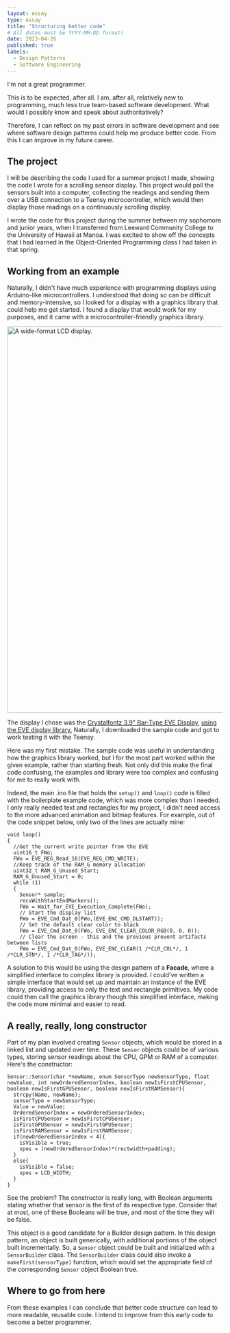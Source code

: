```yaml
---
layout: essay
type: essay
title: "Structuring better code"
# All dates must be YYYY-MM-DD format!
date: 2023-04-26
published: true
labels:
  - Design Patterns
  - Software Engineering
---
```


I'm not a great programmer.

This is to be expected, after all. I am, after all, relatively new to programming, much less true team-based software development. What would I possibly know and speak about authoritatively?

Therefore, I can reflect on my past errors in software development and see where software design patterns could help me produce better code. From this I can improve in my future career.

## The project

I will be describing the code I used for a summer project I made, showing the code I wrote for a scrolling sensor display. This project would poll the sensors built into a computer, collecting the readings and sending them over a USB connection to a Teensy microcontroller, which would then display those readings on a continuously scrolling display.

I wrote the code for this project during the summer between my sophomore and junior years, when I transferred from Leeward Community College to the University of Hawaii at Manoa. I was excited to show off the concepts that I had learned in the Object-Oriented Programming class I had taken in that spring.

## Working from an example
Naturally, I didn't have much experience with programming displays using Arduino-like microcontrollers. I understood that doing so can be difficult and memory-intensive, so I looked for a display with a graphics library that could help me get started. I found a display that would work for my purposes, and it came with a microcontroller-friendly graphics library.

<img alt="A wide-format LCD display." width="900" src="https://www.crystalfontz.com/images/products/CFAF480128A0039TNA11/CFAF480128A0-039TN-A1-1_Front_On.jpg">

The display I chose was the [Crystalfontz 3.9\" Bar-Type EVE Display](https://www.crystalfontz.com/product/cfaf480128a0039tna11-480x128-eve-1u-display), [using the EVE display library.](https://github.com/crystalfontz/CFAF480128A0-039Tx-A1) Naturally, I downloaded the sample code and got to work testing it with the Teensy.

Here was my first mistake. The sample code was useful in understanding how the graphics library worked, but I for the most part worked within the given example, rather than starting fresh. Not only did this make the final code confusing, the examples and library were too complex and confusing for me to really work with.

Indeed, the main .ino file that holds the `setup()` and `loop()` code is filled with the boilerplate example code, which was more complex than I needed. I only really needed text and rectangles for my project, I didn't need access to the more advanced animation and bitmap features. For example, out of the code snippet below, only two of the lines are actually mine:

```
void loop()
{
  //Get the current write pointer from the EVE
  uint16_t FWo;
  FWo = EVE_REG_Read_16(EVE_REG_CMD_WRITE);
  //Keep track of the RAM_G memory allocation
  uint32_t RAM_G_Unused_Start;
  RAM_G_Unused_Start = 0;
  while (1)
  {
    Sensor* sample;
    recvWithStartEndMarkers();
    FWo = Wait_for_EVE_Execution_Complete(FWo);
    // Start the display list
    FWo = EVE_Cmd_Dat_0(FWo,(EVE_ENC_CMD_DLSTART));
    // Set the default clear color to black
    FWo = EVE_Cmd_Dat_0(FWo, EVE_ENC_CLEAR_COLOR_RGB(0, 0, 0));
    // Clear the screen - this and the previous prevent artifacts between lists
    FWo = EVE_Cmd_Dat_0(FWo, EVE_ENC_CLEAR(1 /*CLR_COL*/, 1 /*CLR_STN*/, 1 /*CLR_TAG*/)); 
```

A solution to this would be using the design pattern of a **Facade**, where a simplified interface to complex library is provided. I could've written a simple interface that would set up and maintain an instance of the EVE library, providing access to only the text and rectangle primitives. My code could then call the graphics library though this simplified interface, making the code more minimal and easier to read.

## A really, really, long constructor

Part of my plan involved creating `Sensor` objects, which would be stored in a linked list and updated over time. These `Sensor` objects could be of various types, storing sensor readings about the CPU, GPM or RAM of a computer. Here's the constructor:

```
Sensor::Sensor(char *newName, enum SensorType newSensorType, float newValue, int newOrderedSensorIndex, boolean newIsFirstCPUSensor, boolean newIsFirstGPUSensor, boolean newIsFirstRAMSensor){
  strcpy(Name, newName);
  sensorType = newSensorType;
  Value = newValue;
  OrderedSensorIndex = newOrderedSensorIndex;
  isFirstCPUSensor = newIsFirstCPUSensor;
  isFirstGPUSensor = newIsFirstGPUSensor;
  isFirstRAMSensor = newIsFirstRAMSensor;
  if(newOrderedSensorIndex < 4){
    isVisible = true;
    xpos = (newOrderedSensorIndex)*(rectwidth+padding);
  }
  else{
    isVisible = false;
    xpos = LCD_WIDTH;
  }
}
```

See the problem? The constructor is really long, with Boolean arguments stating whether that sensor is the first of its respective type. Consider that at most, one of these Booleans will be true, and most of the time they will be false.

This object is a good candidate for a Builder design pattern. In this design pattern, an object is built generically, with additional portions of the object built incrementally. So, a `Sensor` object could be built and initialized with a `SensorBuilder` class. The `SensorBuilder` class could also invoke a `makeFirst(sensorType)` function, which would set the appropriate field of the corresponding `Sensor` object Boolean true.

## Where to go from here
From these examples I can conclude that better code structure can lead to more readable, reusable code. I intend to improve from this early code to become a better programmer.

